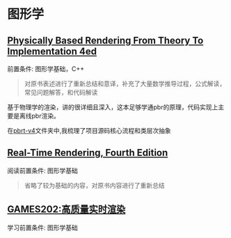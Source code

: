 # 图形学

## [Physically Based Rendering From Theory To Implementation 4ed](pbrt4ed/pbrt4ed.md)

前置条件: 图形学基础，C++

> 对原书表述进行了重新总结和意译，补充了大量数学推导过程，公式解读，常见问题解答，和代码解读

基于物理学的渲染，讲的很详细且深入，这本足够学通pbr的原理，代码实现上主要是离线pbr渲染。

在[pbrt-v4](pbrt4ed/pbrt-v4)文件夹中,我梳理了项目源码核心流程和类层次抽象

## [Real-Time Rendering, Fourth Edition](rtr4/rtr4.md)

阅读前置条件: 图形学基础

> 省略了较为基础的内容，对原书内容进行了重新总结

## [GAMES202:高质量实时渲染](GAMES202/GAMES202.md)

学习前置条件: 图形学基础
